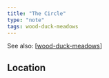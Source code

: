 ```yaml
---
title: "The Circle"
type: "note"
tags: wood-duck-meadows
---
```


See also: [[wood-duck-meadows]]



## Location


[//begin]: # "Autogenerated link references for markdown compatibility"
[wood-duck-meadows]: wood-duck-meadows "Wood duck meadows"
[//end]: # "Autogenerated link references"